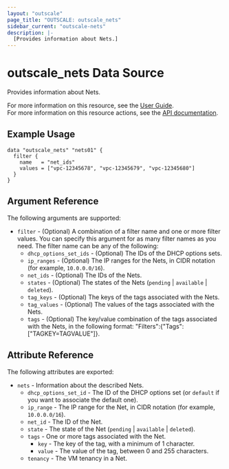 ```yaml
---
layout: "outscale"
page_title: "OUTSCALE: outscale_nets"
sidebar_current: "outscale-nets"
description: |-
  [Provides information about Nets.]
---
```


# outscale_nets Data Source

Provides information about Nets.

For more information on this resource, see the [User Guide](https://docs.outscale.com/en/userguide/About-VPCs.html).  
For more information on this resource actions, see the [API documentation](https://docs.outscale.com/api#3ds-outscale-api-net).

## Example Usage

```hcl
data "outscale_nets" "nets01" {
  filter {
    name   = "net_ids"
    values = ["vpc-12345678", "vpc-12345679", "vpc-12345680"]
  }
}
```

## Argument Reference

The following arguments are supported:

* `filter` - (Optional) A combination of a filter name and one or more filter values. You can specify this argument for as many filter names as you need. The filter name can be any of the following:
    * `dhcp_options_set_ids` - (Optional) The IDs of the DHCP options sets.
    * `ip_ranges` - (Optional) The IP ranges for the Nets, in CIDR notation (for example, `10.0.0.0/16`).
    * `net_ids` - (Optional) The IDs of the Nets.
    * `states` - (Optional) The states of the Nets (`pending` \| `available` \| `deleted`).
    * `tag_keys` - (Optional) The keys of the tags associated with the Nets.
    * `tag_values` - (Optional) The values of the tags associated with the Nets.
    * `tags` - (Optional) The key/value combination of the tags associated with the Nets, in the following format: &quot;Filters&quot;:{&quot;Tags&quot;:[&quot;TAGKEY=TAGVALUE&quot;]}.

## Attribute Reference

The following attributes are exported:

* `nets` - Information about the described Nets.
    * `dhcp_options_set_id` - The ID of the DHCP options set (or `default` if you want to associate the default one).
    * `ip_range` - The IP range for the Net, in CIDR notation (for example, `10.0.0.0/16`).
    * `net_id` - The ID of the Net.
    * `state` - The state of the Net (`pending` \| `available` \| `deleted`).
    * `tags` - One or more tags associated with the Net.
        * `key` - The key of the tag, with a minimum of 1 character.
        * `value` - The value of the tag, between 0 and 255 characters.
    * `tenancy` - The VM tenancy in a Net.
